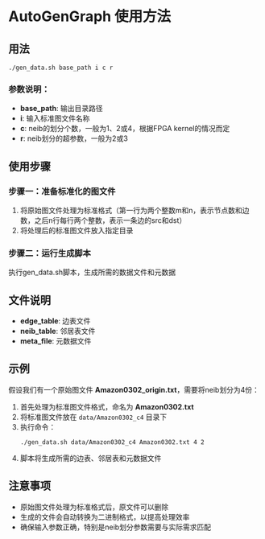 # AutoGenGraph 使用方法

## 用法

```
./gen_data.sh base_path i c r
```

### 参数说明：
- **base_path**: 输出目录路径
- **i**: 输入标准图文件名称
- **c**: neib的划分个数，一般为1、2或4，根据FPGA kernel的情况而定
- **r**: neib划分的超参数，一般为2或3

## 使用步骤

### 步骤一：准备标准化的图文件
1. 将原始图文件处理为标准格式（第一行为两个整数m和n，表示节点数和边数，之后n行每行两个整数，表示一条边的src和dst）
2. 将处理后的标准图文件放入指定目录

### 步骤二：运行生成脚本
执行gen_data.sh脚本，生成所需的数据文件和元数据

## 文件说明

- **edge_table**: 边表文件
- **neib_table**: 邻居表文件
- **meta_file**: 元数据文件

## 示例

假设我们有一个原始图文件 **Amazon0302_origin.txt**，需要将neib划分为4份：

1. 首先处理为标准图文件格式，命名为 **Amazon0302.txt**
2. 将标准图文件放在 `data/Amazon0302_c4` 目录下
3. 执行命令：
    ```
    ./gen_data.sh data/Amazon0302_c4 Amazon0302.txt 4 2
    ```
4. 脚本将生成所需的边表、邻居表和元数据文件

## 注意事项
- 原始图文件处理为标准格式后，原文件可以删除
- 生成的文件会自动转换为二进制格式，以提高处理效率
- 确保输入参数正确，特别是neib划分参数需要与实际需求匹配

